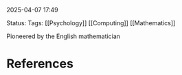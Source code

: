 2025-04-07 17:49

Status:
Tags: [[Psychology]] [[Computing]] [[Mathematics]]

Pioneered by the English mathematician 
# References
